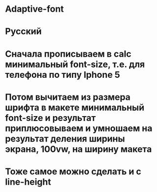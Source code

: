 # Adaptive-font

# Русский

# Сначала прописываем в calc минимальный font-size, т.е. для телефона по типу Iphone 5

# Потом вычитаем из размера шрифта в макете минимальный font-size и результат приплюсовываем и умношаем на результат деления ширины экрана, 100vw, на ширину макета

# Тоже самое можно сделать и с line-height

